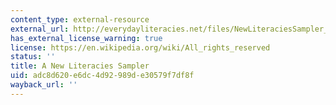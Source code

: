 ```yaml
---
content_type: external-resource
external_url: http://everydayliteracies.net/files/NewLiteraciesSampler_2007.pdf
has_external_license_warning: true
license: https://en.wikipedia.org/wiki/All_rights_reserved
status: ''
title: A New Literacies Sampler
uid: adc8d620-e6dc-4d92-989d-e30579f7df8f
wayback_url: ''
---
```

